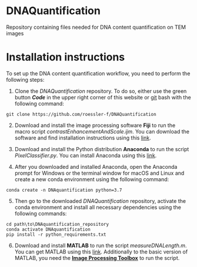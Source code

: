 # DNAQuantification
Repository containing files needed for DNA content quantification on TEM images

# Installation instructions
To set up the DNA content quantification workflow, you need to perform the following steps:

1. Clone the *DNAQuantification* repository. To do so, either use the green button **_Code_** in the upper right corner of this website or [git](https://git-scm.com/downloads) bash with the following command: 
```
git clone https://github.com/roessler-f/DNAQuantification
```

2. Download and install the image processing software **Fiji** to run the macro script *contrastEnhancementAndScale.ijm*. You can download the software and find installation instructions using this [link](https://imagej.net/software/fiji/).

3. Download and install the Python distribution **Anaconda** to run the script *PixelClassifier.py*. You can install Anaconda using this [link](https://www.anaconda.com/products/individual).

4. After you downloaded and installed Anaconda, open the Anaconda prompt for Windows or the terminal window for macOS and Linux and create a new conda environment using the following command:
```
conda create -n DNAquantification python=3.7
```

5. Then go to the downloaded *DNAQuantification* repository, activate the conda environment and install all necessary dependencies using the following commands: 
```
cd path\to\DNAquantification_repository
conda activate DNAquantification
pip install -r python_requirements.txt
```

6. Download and install **MATLAB** to run the script *measureDNALength.m*. You can get MATLAB using this [link](https://se.mathworks.com/products/get-matlab.html). Additionally to the basic version of MATLAB, you need the **[Image Processing Toolbox](https://se.mathworks.com/help/images/getting-started-with-image-processing-toolbox.html)** to run the script. 
 

